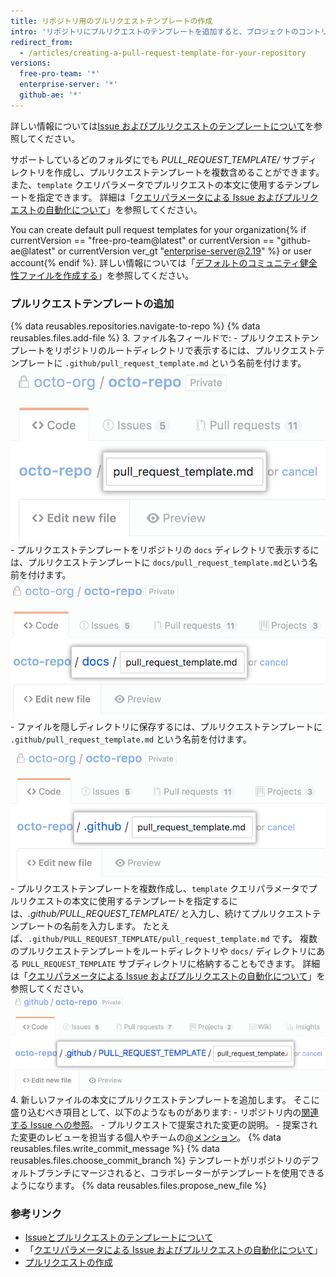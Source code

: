 ```yaml
---
title: リポジトリ用のプルリクエストテンプレートの作成
intro: 'リポジトリにプルリクエストのテンプレートを追加すると、プロジェクトのコントリビューターはプルリクエストの本体にテンプレートの内容を自動的に見ることになります。'
redirect_from:
  - /articles/creating-a-pull-request-template-for-your-repository
versions:
  free-pro-team: '*'
  enterprise-server: '*'
  github-ae: '*'
---
```


詳しい情報については[Issue およびプルリクエストのテンプレートについて](/articles/about-issue-and-pull-request-templates)を参照してください。

サポートしているどのフォルダにでも *PULL_REQUEST_TEMPLATE/* サブディレクトリを作成し、プルリクエストテンプレートを複数含めることができます。また、`template` クエリパラメータでプルリクエストの本文に使用するテンプレートを指定できます。 詳細は「[クエリパラメータによる Issue およびプルリクエストの自動化について](/articles/about-automation-for-issues-and-pull-requests-with-query-parameters)」を参照してください。

You can create default pull request templates for your organization{% if currentVersion == "free-pro-team@latest" or currentVersion == "github-ae@latest" or currentVersion ver_gt "enterprise-server@2.19" %} or user account{% endif %}. 詳しい情報については「[デフォルトのコミュニティ健全性ファイルを作成する](/github/building-a-strong-community/creating-a-default-community-health-file)」を参照してください。

### プルリクエストテンプレートの追加

{% data reusables.repositories.navigate-to-repo %}
{% data reusables.files.add-file %}
3. ファイル名フィールドで:
    -  プルリクエストテンプレートをリポジトリのルートディレクトリで表示するには、プルリクエストテンプレートに `.github/pull_request_template.md` という名前を付けます。 ![ルートディレクトリの新しいプルリクエストテンプレート名](/assets/images/help/repository/pr-template-file-name.png)
    - プルリクエストテンプレートをリポジトリの `docs` ディレクトリで表示するには、プルリクエストテンプレートに `docs/pull_request_template.md`という名前を付けます。 ![docs ディレクトリの新しいプルリクエストテンプレート](/assets/images/help/repository/pr-template-file-name-docs.png)
    - ファイルを隠しディレクトリに保存するには、プルリクエストテンプレートに `.github/pull_request_template.md` という名前を付けます。 ![隠しディレクトリの新しいプルリクエストテンプレート](/assets/images/help/repository/pr-template-hidden-directory.png)
    - プルリクエストテンプレートを複数作成し、`template` クエリパラメータでプルリクエストの本文に使用するテンプレートを指定するには、*.github/PULL_REQUEST_TEMPLATE/* と入力し、続けてプルリクエストテンプレートの名前を入力します。 たとえば、`.github/PULL_REQUEST_TEMPLATE/pull_request_template.md` です。 複数のプルリクエストテンプレートをルートディレクトリや `docs/` ディレクトリにある `PULL_REQUEST_TEMPLATE` サブディレクトリに格納することもできます。 詳細は「[クエリパラメータによる Issue およびプルリクエストの自動化について](/articles/about-automation-for-issues-and-pull-requests-with-query-parameters)」を参照してください。 ![隠しディレクトリの複数の新しいプルリクエストテンプレート](/assets/images/help/repository/pr-template-multiple-hidden-directory.png)
4. 新しいファイルの本文にプルリクエストテンプレートを追加します。 そこに盛り込むべき項目として、以下のようなものがあります:
    - リポジトリ内の[関連する Issue への参照](/articles/basic-writing-and-formatting-syntax/#referencing-issues-and-pull-requests)。
    - プルリクエストで提案された変更の説明。
    - 提案された変更のレビューを担当する個人やチームの[@メンション](/articles/basic-writing-and-formatting-syntax/#mentioning-people-and-teams)。
{% data reusables.files.write_commit_message %}
{% data reusables.files.choose_commit_branch %} テンプレートがリポジトリのデフォルトブランチにマージされると、コラボレーターがテンプレートを使用できるようになります。
{% data reusables.files.propose_new_file %}

### 参考リンク

- [Issueとプルリクエストのテンプレートについて](/articles/about-issue-and-pull-request-templates)
- 「[クエリパラメータによる Issue およびプルリクエストの自動化について](/articles/about-automation-for-issues-and-pull-requests-with-query-parameters)」
- [プルリクエストの作成](/articles/creating-a-pull-request)
